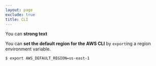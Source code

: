 ```yaml
---
layout: page
exclude: true
title: CLI
---
```


You can **strong text**

You can **set the default region for the AWS CLI** by `export`ing a region environment variable.
```bash
$ export AWS_DEFAULT_REGION=us-east-1
```
<!--stackedit_data:
eyJoaXN0b3J5IjpbMTUwMDQ5MzI0XX0=
-->